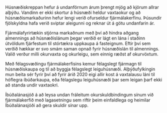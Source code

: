 Húsnæðiskreppan hefur á undanförnum árum þrengt mjög að kjörum allrar alþýðu. Vandinn er ekki skortur á húsnæði heldur vaxtaokur og að húsnæðismarkaðurinn hefur lengi verið ofurseldur fjármálakerfinu. Þúsundir fjölskyldna hafa verið sviptar aleigunni og reknar út á götu undanfarin ár.

Fjármálafyrirtækin stjórna markaðnum með því að hindra aðgang almennings að húsnæðislánum þegar verðið er lágt en lána í staðinn útvöldum fjárfestum til stórtækra uppkaupa á fasteignum. Eftir því sem verðið hækkar er svo smám saman opnað fyrir húsnæðislán til almennings. Valið verður milli okurvaxta og okurleigu, sem einnig ræðst af okurvöxtum.

Með félagsvæðingu fjármálakerfisins kemur félagslegt fjármagn til húsnæðiskaupa og til að byggja félagslegt leiguhúsnæði. Alþýðufylkingin mun beita sér fyrir því að fyrir árið 2020 eigi allir kost á vaxtalausu láni til hóflegra íbúðarkaupa, eða félagslegu leiguhúsnæði þar sem leigan þarf ekki að standa undir vaxtaokri.

Íbúðalánasjóð á að leysa undan fráleitum okurskuldbindingum sínum við fjármálakerfið með lagasetningu sem riftir þeim einfaldlega og heimilar Íbúðalánasjóði að gera skuldir sínar upp.

